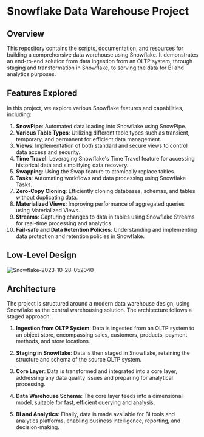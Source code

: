 # Snowflake Data Warehouse Project

## Overview
This repository contains the scripts, documentation, and resources for building a comprehensive data warehouse using Snowflake. It demonstrates an end-to-end solution from data ingestion from an OLTP system, through staging and transformation in Snowflake, to serving the data for BI and analytics purposes.

## Features Explored
In this project, we explore various Snowflake features and capabilities, including:
1. **SnowPipe**: Automated data loading into Snowflake using SnowPipe.
2. **Various Table Types**: Utilizing different table types such as transient, temporary, and permanent for efficient data management.
3. **Views**: Implementation of both standard and secure views to control data access and security.
4. **Time Travel**: Leveraging Snowflake's Time Travel feature for accessing historical data and simplifying data recovery.
5. **Swapping**: Using the Swap feature to atomically replace tables.
6. **Tasks**: Automating workflows and data processing using Snowflake Tasks.
7. **Zero-Copy Cloning**: Efficiently cloning databases, schemas, and tables without duplicating data.
8. **Materialized Views**: Improving performance of aggregated queries using Materialized Views.
9. **Streams**: Capturing changes to data in tables using Snowflake Streams for real-time processing and analytics.
10. **Fail-safe and Data Retention Policies**: Understanding and implementing data protection and retention policies in Snowflake.

## Low-Level Design

![Snowflake-2023-10-28-052040](https://github.com/pravin-raut/SnowflakeDataWarehouse/assets/65663124/e1f70fc2-b0e5-415b-8640-0cb228b77156)

## Architecture

The project is structured around a modern data warehouse design, using Snowflake as the central warehousing solution. The architecture follows a staged approach:

1. **Ingestion from OLTP System**: Data is ingested from an OLTP system to an object store, encompassing sales, customers, products, payment methods, and store locations.

2. **Staging in Snowflake**: Data is then staged in Snowflake, retaining the structure and schema of the source OLTP system.

3. **Core Layer**: Data is transformed and integrated into a core layer, addressing any data quality issues and preparing for analytical processing.

4. **Data Warehouse Schema**: The core layer feeds into a dimensional model, suitable for fast, efficient querying and analysis.

5. **BI and Analytics**: Finally, data is made available for BI tools and analytics platforms, enabling business intelligence, reporting, and decision-making.


